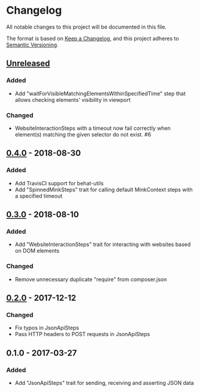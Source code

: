 # Changelog
All notable changes to this project will be documented in this file.

The format is based on [Keep a Changelog](https://keepachangelog.com/en/1.0.0/),
and this project adheres to [Semantic Versioning](https://semver.org/spec/v2.0.0.html).

## [Unreleased]
### Added
- Add "waitForVisibleMatchingElementsWithinSpecifiedTime" step that allows checking elements' visibility in viewport
### Changed
- WebsiteInteractionSteps with a timeout now fail correctly when element(s) matching the given selector do not exist. #6 

## [0.4.0] - 2018-08-30
### Added
- Add TravisCI support for behat-utils
- Add "SpinnedMinkSteps" trait for calling default MinkContext steps with a specified timeout

## [0.3.0] - 2018-08-10
### Added
- Add "WebsiteInteractionSteps" trait for interacting with websites based on DOM elements
### Changed
- Remove unnecessary duplicate "require" from composer.json

## [0.2.0] - 2017-12-12
### Changed
- Fix typos in JsonApiSteps
- Pass HTTP headers to POST requests in JsonApiSteps

## 0.1.0 - 2017-03-27
### Added
- Add "JsonApiSteps" trait for sending, receiving and asserting JSON data

[Unreleased]: https://github.com/exozet/behat-utils/compare/0.4.0...HEAD
[0.4.0]: https://github.com/exozet/behat-utils/compare/0.3.0...0.4.0
[0.3.0]: https://github.com/exozet/behat-utils/compare/0.2.0...0.3.0
[0.2.0]: https://github.com/exozet/behat-utils/compare/0.1.0...0.2.0
